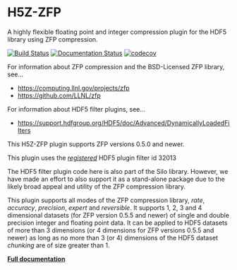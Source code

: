 # H5Z-ZFP

A highly flexible floating point and integer
compression plugin for the HDF5 library using ZFP compression.

[![Build Status](https://travis-ci.com/LLNL/H5Z-ZFP.svg?branch=master)](https://travis-ci.com/LLNL/H5Z-ZFP)
[![Documentation Status](https://readthedocs.org/projects/h5z-zfp/badge/?version=latest)](http://h5z-zfp.readthedocs.io)
[![codecov](https://codecov.io/gh/LLNL/H5Z-ZFP/branch/master/graph/badge.svg)](https://codecov.io/gh/LLNL/H5Z-ZFP)

For information about ZFP compression and the BSD-Licensed ZFP
library, see...

- https://computing.llnl.gov/projects/zfp
- https://github.com/LLNL/zfp

For information about HDF5 filter plugins, see...

- https://support.hdfgroup.org/HDF5/doc/Advanced/DynamicallyLoadedFilters

This H5Z-ZFP plugin supports ZFP versions 0.5.0 and newer.

This plugin uses the [*registered*](https://portal.hdfgroup.org/documentation/hdf5-docs/registered_filter_plugins.html)
HDF5 plugin filter id 32013

The  HDF5  filter  plugin  code here is also part of the Silo library.
However, we have made an  effort to also support  it as a  stand-alone
package  due  to  the  likely  broad  appeal  and  utility  of the ZFP
compression library.

This plugin supports all modes of the ZFP compression library, *rate*,
*accuracy*, *precision*, *expert* and *reversible*. It supports 1, 2, 3 and
4 dimensional datasets (for ZFP version 0.5.5 and newer) of single and double
precision integer and floating point data. It can be applied to HDF5 datasets
of more than 3 dimensions (or 4 dimensions for ZFP versions 0.5.5 and newer)
as long as no more than 3 (or 4) dimensions of the HDF5 dataset *chunking* are
of size greater than 1.

[**Full documentation**](http://h5z-zfp.readthedocs.io)

